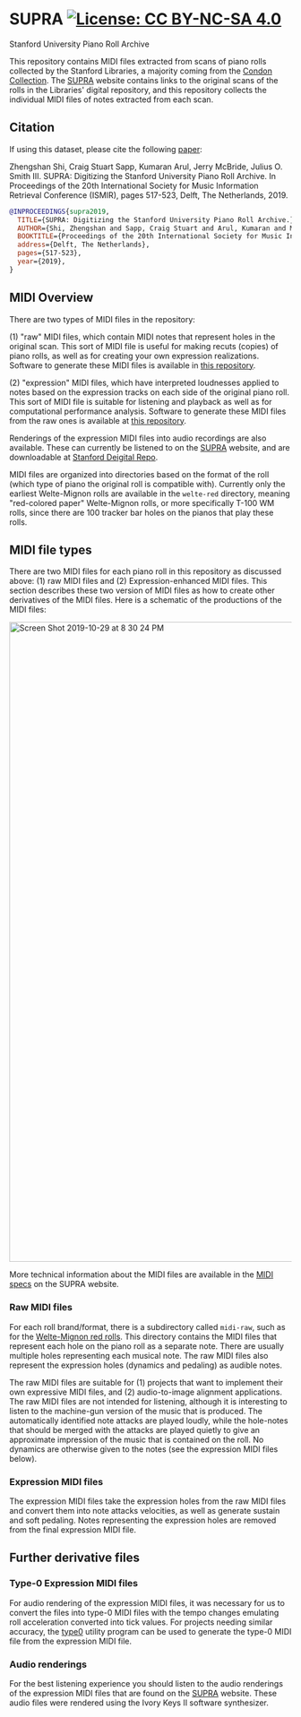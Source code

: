 # SUPRA [![License: CC BY-NC-SA 4.0](https://img.shields.io/badge/License-CC%20BY--NC--SA%204.0-lightgrey.svg)](https://creativecommons.org/licenses/by-nc-sa/4.0/)

Stanford University Piano Roll Archive

This repository contains MIDI files extracted from scans of piano
rolls collected by the Stanford Libraries, a majority coming from
the [Condon Collection](https://library.stanford.edu/collections/denis-condon-collection-reproducing-pianos-and-rolls).
The [SUPRA](https://supra.stanford.edu) website contains links to
the original scans of the rolls in the Libraries' digital repository,
and this repository collects the individual MIDI files of notes
extracted from each scan.

## Citation ##
If using this dataset, please cite the following [paper](http://archives.ismir.net/ismir2019/paper/000062.pdf):

Zhengshan Shi, Craig Stuart Sapp, Kumaran Arul, Jerry McBride, Julius O. Smith III. SUPRA: Digitizing the Stanford University Piano Roll Archive. In Proceedings of the 20th International Society for Music Information Retrieval Conference (ISMIR), pages 517-523, Delft, The Netherlands, 2019.

```bibtex
@INPROCEEDINGS{supra2019,
  TITLE={SUPRA: Digitizing the Stanford University Piano Roll Archive.},
  AUTHOR={Shi, Zhengshan and Sapp, Craig Stuart and Arul, Kumaran and McBride, Jerry and Smith, Julius O.},
  BOOKTITLE={Proceedings of the 20th International Society for Music Information Retrieval},
  address={Delft, The Netherlands},
  pages={517-523},
  year={2019},
}
```

## MIDI Overview ##
There are two types of MIDI files in the repository:

(1) "raw" MIDI files, which contain MIDI notes that represent holes
in the original scan.  This sort of MIDI file is useful for making
recuts (copies) of piano rolls, as well as for creating your own
expression realizations.  Software to generate these MIDI files is
available in [this
repository](https://github.com/pianoroll/roll-image-parser).

(2) "expression" MIDI files, which have interpreted loudnesses
applied to notes based on the expression tracks on each side of the
original piano roll.  This sort of MIDI file is suitable for listening
and playback as well as for computational performance analysis.
Software to generate these MIDI files from the raw ones is available
at [this repository](https://github.com/pianoroll/midi2exp).

Renderings of the expression MIDI files into audio recordings are
also available.  These can currently be listened to on the
[SUPRA](https://supra.stanford.edu) website, and are downloadable at
[Stanford Deigital Repo](https://purl.stanford.edu/xf457dx9166).


MIDI files are organized into directories based on the format of
the roll (which type of piano the original roll is compatible with).
Currently only the earliest Welte-Mignon rolls are available in the
`welte-red` directory, meaning "red-colored paper" Welte-Mignon
rolls, or more specifically T-100 WM rolls, since there are 100
tracker bar holes on the pianos that play these rolls.


## MIDI file types ##

There are two MIDI files for each piano roll in this repository as
discussed above: (1) raw MIDI files and (2) Expression-enhanced
MIDI files.  This section describes these two version of MIDI files
as how to create other derivatives of the MIDI files.  Here is a schematic
of the productions of the MIDI files:

<img width="1143" alt="Screen Shot 2019-10-29 at 8 30 24 PM" src="https://user-images.githubusercontent.com/3487289/67826796-fbe48880-fa8a-11e9-9e49-d5799142dc3e.png">

More technical information about the MIDI files are available in the
[MIDI specs](https://supra.stanford.edu/midi-spec/) on the SUPRA website.

### Raw MIDI files ###

For each roll brand/format, there is a subdirectory called `midi-raw`,
such as for the [Welte-Mignon red
rolls](https://github.com/pianoroll/SUPRA/tree/master/welte-red).
This directory contains the MIDI files that represent each hole on
the piano roll as a separate note.  There are usually multiple holes
representing each musical note.  The raw MIDI files also represent
the expression holes (dynamics and pedaling) as audible notes.

The raw MIDI files are suitable for (1) projects that want to
implement their own expressive MIDI files, and (2) audio-to-image
alignment applications.  The raw MIDI files are not intended for
listening, although it is interesting to listen to the machine-gun
version of the music that is produced.  The automatically identified
note attacks are played loudly, while the hole-notes that should
be merged with the attacks are played quietly to give an approximate
impression of the music that is contained on the roll.  No dynamics
are otherwise given to the notes (see the expression MIDI files
below).


### Expression MIDI files ###

The expression MIDI files take the expression holes from the raw MIDI files
and convert them into note attacks velocities, as well as generate sustain
and soft pedaling.  Notes representing the expression holes are removed
from the final expression MIDI file.


## Further derivative files ##


### Type-0 Expression MIDI files ###

For audio rendering of the expression MIDI files, it was necessary
for us to convert the files into type-0 MIDI files with the tempo
changes emulating roll acceleration converted into tick values.
For projects needing similar accuracy, the [type0](https://github.com/pianoroll/midiroll/blob/master/tools/type0.cpp) utility program can be used
to generate the type-0 MIDI file from the expression MIDI file.


### Audio renderings ###

For the best listening experience you should listen to the
audio renderings of the expression MIDI files that are found
on the [SUPRA](https://supra.stanford.edu) website.  These
audio files were rendered using the Ivory Keys II software
synthesizer.


